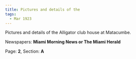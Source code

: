 ```yaml
---  
title: Pictures and details of the  
tags:  
  - Mar 1923  
---  
```

  
Pictures and details of the Alligator club house at Matacumbe.  
  
Newspapers: **Miami Morning News or The Miami Herald**  
  
Page: **2**, Section: **A** 
